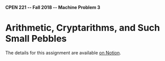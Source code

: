 **CPEN 221 -- Fall 2018 -- Machine Problem 3**

Arithmetic, Cryptarithms, and Such Small Pebbles
===

The details for this assignment are available [on Notion](https://www.notion.so/cpen221ubc/MP3-Arithmetic-Cryptarithms-and-Such-Small-Pebbles-0697966a91d84c928633c93c148ecff3).